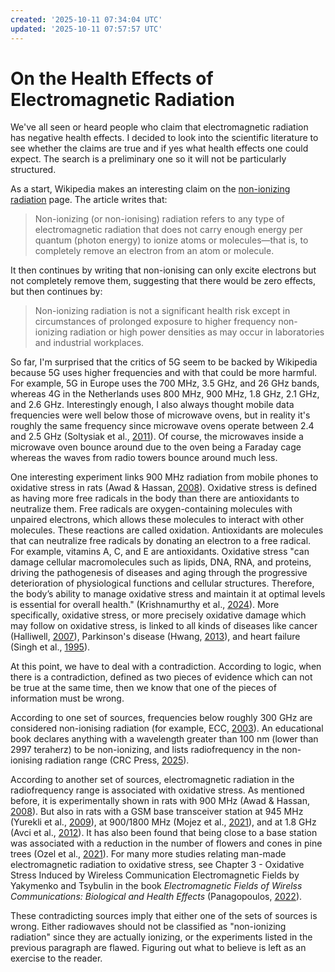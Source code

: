 ```yaml
---
created: '2025-10-11 07:34:04 UTC'
updated: '2025-10-11 07:57:57 UTC'
---
```


# On the Health Effects of Electromagnetic Radiation

We've all seen or heard people who claim that electromagnetic radiation has negative health effects.
I decided to look into the scientific literature to see whether the claims are true and if yes what health effects one could expect.
The search is a preliminary one so it will not be particularly structured.

As a start, Wikipedia makes an interesting claim on the [non-ionizing radiation](https://en.wikipedia.org/wiki/Non-ionizing_radiation) page.
The article writes that:

> Non-ionizing (or non-ionising) radiation refers to any type of electromagnetic radiation that does not carry enough energy per quantum (photon energy) to ionize atoms or molecules—that is, to completely remove an electron from an atom or molecule.

It then continues by writing that non-ionising can only excite electrons but not completely remove them, suggesting that there would be zero effects, but then continues by:

> Non-ionizing radiation is not a significant health risk except in circumstances of prolonged exposure to higher frequency non-ionizing radiation or high power densities as may occur in laboratories and industrial workplaces.

So far, I'm surprised that the critics of 5G seem to be backed by Wikipedia because 5G uses higher frequencies and with that could be more harmful.
For example, 5G in Europe uses the 700 MHz, 3.5 GHz, and 26 GHz bands, whereas 4G in the Netherlands uses 800 MHz, 900 MHz, 1.8 GHz, 2.1 GHz, and 2.6 GHz.
Interestingly enough, I also always thought mobile data frequencies were well below those of microwave ovens, but in reality it's roughly the same frequency since microwave ovens operate between 2.4 and 2.5 GHz (Soltysiak et al., [2011](https://doi.org/10.1109/MWSYM.2011.5972844)).
Of course, the microwaves inside a microwave oven bounce around due to the oven being a Faraday cage whereas the waves from radio towers bounce around much less.

One interesting experiment links 900 MHz radiation from mobile phones to oxidative stress in rats (Awad & Hassan, [2008](https://www.aensiweb.com/old/jasr/jasr/2008/1994-2000.pdf)).
Oxidative stress is defined as having more free radicals in the body than there are antioxidants to neutralize them.
Free radicals are oxygen-containing molecules with unpaired electrons, which allows these molecules to interact with other molecules.
These reactions are called oxidation.
Antioxidants are molecules that can neutralize free radicals by donating an electron to a free radical.
For example, vitamins A, C, and E are antioxidants.
Oxidative stress "can damage cellular macromolecules such as lipids, DNA, RNA, and proteins, driving the pathogenesis of diseases and aging through the progressive deterioration of physiological functions and cellular structures. Therefore, the body’s ability to manage oxidative stress and maintain it at optimal levels is essential for overall health." (Krishnamurthy et al., [2024](https://doi.org/10.3389/fchem.2024.1470458)).
More specifically, oxidative stress, or more precisely oxidative damage which may follow on oxidative stress, is linked to all kinds of diseases like cancer (Halliwell, [2007](https://doi.org/10.1042/BJ20061131)), Parkinson's disease (Hwang, [2013](https://doi.org/10.5607%2Fen.2013.22.1.11)), and heart failure (Singh et al., [1995](https://doi.org/10.1007%2FBF00944786)).

At this point, we have to deal with a contradiction.
According to logic, when there is a contradiction, defined as two pieces of evidence which can not be true at the same time, then we know that one of the pieces of information must be wrong.

According to one set of sources, frequencies below roughly 300 GHz are considered non-ionising radiation (for example, ECC, [2003](http://www.emf.mcw.gov.cy/emf/pdf/EEC_REC0204.pdf)).
An educational book declares anything with a wavelength greater than 100 nm (lower than 2997 teraherz) to be non-ionizing, and lists radiofrequency in the non-ionising radiation range (CRC Press, [2025](https://doi.org/10.1201/9781032645841)).

According to another set of sources, electromagnetic radiation in the radiofrequency range is associated with oxidative stress.
As mentioned before, it is experimentally shown in rats with 900 MHz (Awad & Hassan, [2008](https://www.aensiweb.com/old/jasr/jasr/2008/1994-2000.pdf)).
But also in rats with a GSM base transceiver station at 945 MHz (Yurekli et al., [2009](https://doi.org/10.1080/15368370600875042)), at 900/1800 MHz (Mojez et al., [2021](https://doi.org/10.1123/jpah.2021-0213)), and at 1.8 GHz (Avci et al., [2012](https://doi.org/10.3109/09553002.2012.711504)).
It has also been found that being close to a base station was associated with a reduction in the number of flowers and cones in pine trees (Ozel et al., [2021](https://doi.org/10.1007/s42977-021-00085-1)).
For many more studies relating man-made electromagnetic radiation to oxidative stress, see Chapter 3 - Oxidative Stress Induced by Wireless Communication Electromagnetic Fields by Yakymenko and Tsybulin in the book _Electromagnetic Fields of Wirelss Communications: Biological and Health Effects_ (Panagopoulos, [2022](https://doi.org/10.1201/9781003201052)).

These contradicting sources imply that either one of the sets of sources is wrong.
Either radiowaves should not be classified as "non-ionizing radiation" since they are actually ionizing, or the experiments listed in the previous paragraph are flawed.
Figuring out what to believe is left as an exercise to the reader.

